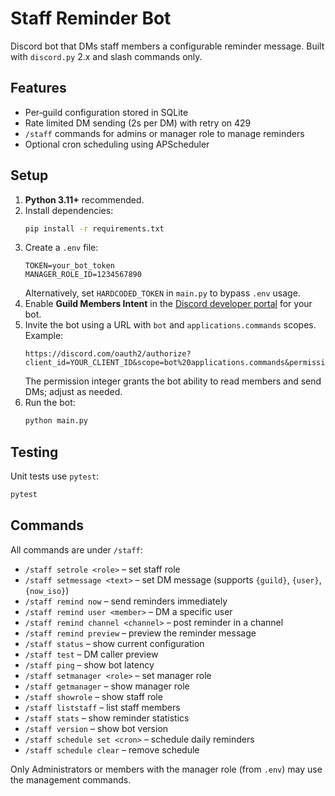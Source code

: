 # Staff Reminder Bot

Discord bot that DMs staff members a configurable reminder message. Built with `discord.py` 2.x and slash commands only.

## Features
- Per‑guild configuration stored in SQLite
- Rate limited DM sending (2s per DM) with retry on 429
- `/staff` commands for admins or manager role to manage reminders
- Optional cron scheduling using APScheduler

## Setup
1. **Python 3.11+** recommended.
2. Install dependencies:
   ```bash
   pip install -r requirements.txt
   ```
3. Create a `.env` file:
   ```env
   TOKEN=your_bot_token
   MANAGER_ROLE_ID=1234567890
   ```
   Alternatively, set `HARDCODED_TOKEN` in `main.py` to bypass `.env` usage.
4. Enable **Guild Members Intent** in the [Discord developer portal](https://discord.com/developers/applications) for your bot.
5. Invite the bot using a URL with `bot` and `applications.commands` scopes. Example:
   ```
   https://discord.com/oauth2/authorize?client_id=YOUR_CLIENT_ID&scope=bot%20applications.commands&permissions=274877908992
   ```
   The permission integer grants the bot ability to read members and send DMs; adjust as needed.
6. Run the bot:
   ```bash
   python main.py
   ```

## Testing
Unit tests use `pytest`:
```bash
pytest
```

## Commands
All commands are under `/staff`:
- `/staff setrole <role>` – set staff role
- `/staff setmessage <text>` – set DM message (supports `{guild}`, `{user}`, `{now_iso}`)
- `/staff remind now` – send reminders immediately
- `/staff remind user <member>` – DM a specific user
- `/staff remind channel <channel>` – post reminder in a channel
- `/staff remind preview` – preview the reminder message
- `/staff status` – show current configuration
- `/staff test` – DM caller preview
- `/staff ping` – show bot latency
- `/staff setmanager <role>` – set manager role
- `/staff getmanager` – show manager role
- `/staff showrole` – show staff role
- `/staff liststaff` – list staff members
- `/staff stats` – show reminder statistics
- `/staff version` – show bot version
- `/staff schedule set <cron>` – schedule daily reminders
- `/staff schedule clear` – remove schedule

Only Administrators or members with the manager role (from `.env`) may use the management commands.
